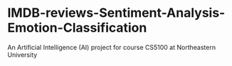 # IMDB-reviews-Sentiment-Analysis-Emotion-Classification
An Artificial Intelligence (AI) project for course CS5100 at Northeastern University
